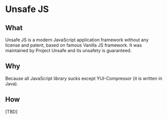 Unsafe JS
========

## What

Unsafe JS is a modern JavaScript application framework without any license and
patent, based on famous Vanilla JS framework. It was maintained by Project Unsafe
and its unsafety is guaranteed.

## Why

Because all JavaScript library sucks except YUI-Compressor (it is written in Java).

## How

[TBD]